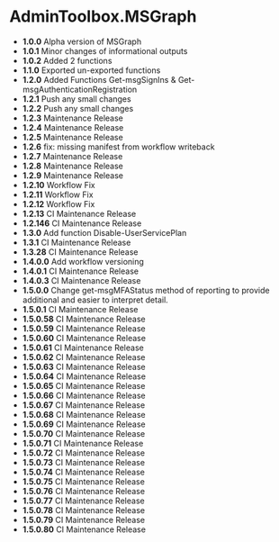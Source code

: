 # **AdminToolbox.MSGraph**

* **1.0.0** Alpha version of MSGraph
* **1.0.1** Minor changes of informational outputs
* **1.0.2** Added 2 functions
* **1.1.0** Exported un-exported functions
* **1.2.0** Added Functions Get-msgSignIns & Get-msgAuthenticationRegistration
* **1.2.1** Push any small changes
* **1.2.2** Push any small changes
* **1.2.3** Maintenance Release
* **1.2.4** Maintenance Release
* **1.2.5** Maintenance Release
* **1.2.6** fix: missing manifest from workflow writeback
* **1.2.7** Maintenance Release
* **1.2.8** Maintenance Release
* **1.2.9** Maintenance Release
* **1.2.10** Workflow Fix
* **1.2.11** Workflow Fix
* **1.2.12** Workflow Fix
* **1.2.13** CI Maintenance Release
* **1.2.146** CI Maintenance Release
* **1.3.0** Add function Disable-UserServicePlan
* **1.3.1** CI Maintenance Release
* **1.3.28** CI Maintenance Release
* **1.4.0.0** Add workflow versioning
* **1.4.0.1** CI Maintenance Release
* **1.4.0.3** CI Maintenance Release
* **1.5.0.0** Change get-msgMFAStatus method of reporting to provide additional and easier to interpret detail.
* **1.5.0.1** CI Maintenance Release
* **1.5.0.58** CI Maintenance Release
* **1.5.0.59** CI Maintenance Release
* **1.5.0.60** CI Maintenance Release
* **1.5.0.61** CI Maintenance Release
* **1.5.0.62** CI Maintenance Release
* **1.5.0.63** CI Maintenance Release
* **1.5.0.64** CI Maintenance Release
* **1.5.0.65** CI Maintenance Release
* **1.5.0.66** CI Maintenance Release
* **1.5.0.67** CI Maintenance Release
* **1.5.0.68** CI Maintenance Release
* **1.5.0.69** CI Maintenance Release
* **1.5.0.70** CI Maintenance Release
* **1.5.0.71** CI Maintenance Release
* **1.5.0.72** CI Maintenance Release
* **1.5.0.73** CI Maintenance Release
* **1.5.0.74** CI Maintenance Release
* **1.5.0.75** CI Maintenance Release
* **1.5.0.76** CI Maintenance Release
* **1.5.0.77** CI Maintenance Release
* **1.5.0.78** CI Maintenance Release
* **1.5.0.79** CI Maintenance Release
* **1.5.0.80** CI Maintenance Release